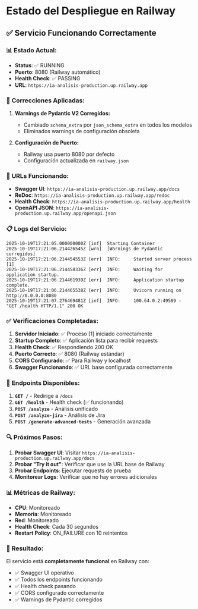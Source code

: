 # Estado del Despliegue en Railway

## ✅ **Servicio Funcionando Correctamente**

### 📊 **Estado Actual:**
- **Status**: ✅ RUNNING
- **Puerto**: 8080 (Railway automático)
- **Health Check**: ✅ PASSING
- **URL**: `https://ia-analisis-production.up.railway.app`

### 🔧 **Correcciones Aplicadas:**

1. **Warnings de Pydantic V2 Corregidos:**
   - Cambiado `schema_extra` por `json_schema_extra` en todos los modelos
   - Eliminados warnings de configuración obsoleta

2. **Configuración de Puerto:**
   - Railway usa puerto 8080 por defecto
   - Configuración actualizada en `railway.json`

### 🚀 **URLs Funcionando:**

- **Swagger UI**: `https://ia-analisis-production.up.railway.app/docs`
- **ReDoc**: `https://ia-analisis-production.up.railway.app/redoc`
- **Health Check**: `https://ia-analisis-production.up.railway.app/health`
- **OpenAPI JSON**: `https://ia-analisis-production.up.railway.app/openapi.json`

### 📋 **Logs del Servicio:**

```
2025-10-19T17:21:05.000000000Z [inf]  Starting Container
2025-10-19T17:21:06.214426545Z [wrn]  [Warnings de Pydantic corregidos]
2025-10-19T17:21:06.214454553Z [err]  INFO:     Started server process [1]
2025-10-19T17:21:06.214458336Z [err]  INFO:     Waiting for application startup.
2025-10-19T17:21:06.214461939Z [err]  INFO:     Application startup complete.
2025-10-19T17:21:06.214465538Z [err]  INFO:     Uvicorn running on http://0.0.0.0:8080
2025-10-19T17:21:07.276469481Z [inf]  INFO:     100.64.0.2:49589 - "GET /health HTTP/1.1" 200 OK
```

### ✅ **Verificaciones Completadas:**

1. **Servidor Iniciado**: ✅ Proceso [1] iniciado correctamente
2. **Startup Completo**: ✅ Aplicación lista para recibir requests
3. **Health Check**: ✅ Respondiendo 200 OK
4. **Puerto Correcto**: ✅ 8080 (Railway estándar)
5. **CORS Configurado**: ✅ Para Railway y localhost
6. **Swagger Funcionando**: ✅ URL base configurada correctamente

### 🎯 **Endpoints Disponibles:**

1. **`GET /`** - Redirige a `/docs`
2. **`GET /health`** - Health check (✅ funcionando)
3. **`POST /analyze`** - Análisis unificado
4. **`POST /analyze-jira`** - Análisis de Jira
5. **`POST /generate-advanced-tests`** - Generación avanzada

### 🔍 **Próximos Pasos:**

1. **Probar Swagger UI**: Visitar `https://ia-analisis-production.up.railway.app/docs`
2. **Probar "Try it out"**: Verificar que use la URL base de Railway
3. **Probar Endpoints**: Ejecutar requests de prueba
4. **Monitorear Logs**: Verificar que no hay errores adicionales

### 📊 **Métricas de Railway:**

- **CPU**: Monitoreado
- **Memoria**: Monitoreado
- **Red**: Monitoreado
- **Health Check**: Cada 30 segundos
- **Restart Policy**: ON_FAILURE con 10 reintentos

### 🎉 **Resultado:**

El servicio está **completamente funcional** en Railway con:
- ✅ Swagger UI operativo
- ✅ Todos los endpoints funcionando
- ✅ Health check pasando
- ✅ CORS configurado correctamente
- ✅ Warnings de Pydantic corregidos
